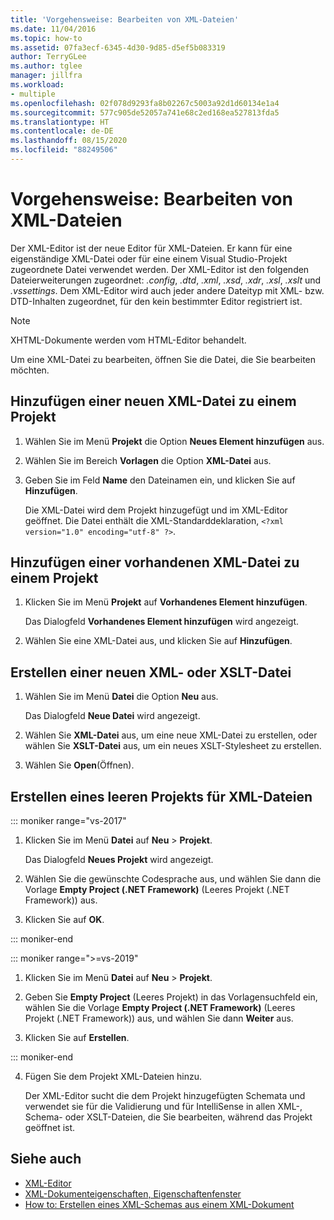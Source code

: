 ```yaml
---
title: 'Vorgehensweise: Bearbeiten von XML-Dateien'
ms.date: 11/04/2016
ms.topic: how-to
ms.assetid: 07fa3ecf-6345-4d30-9d85-d5ef5b083319
author: TerryGLee
ms.author: tglee
manager: jillfra
ms.workload:
- multiple
ms.openlocfilehash: 02f078d9293fa8b02267c5003a92d1d60134e1a4
ms.sourcegitcommit: 577c905de52057a741e68c2ed168ea527813fda5
ms.translationtype: HT
ms.contentlocale: de-DE
ms.lasthandoff: 08/15/2020
ms.locfileid: "88249506"
---
```

# <a name="how-to-edit-xml-files"></a>Vorgehensweise: Bearbeiten von XML-Dateien

Der XML-Editor ist der neue Editor für XML-Dateien. Er kann für eine eigenständige XML-Datei oder für eine einem Visual Studio-Projekt zugeordnete Datei verwendet werden. Der XML-Editor ist den folgenden Dateierweiterungen zugeordnet: *.config*, *.dtd*, *.xml*, *.xsd*, *.xdr*, *.xsl*, *.xslt* und *.vssettings*. Dem XML-Editor wird auch jeder andere Dateityp mit XML- bzw. DTD-Inhalten zugeordnet, für den kein bestimmter Editor registriert ist.

> [!NOTE]
> XHTML-Dokumente werden vom HTML-Editor behandelt.

Um eine XML-Datei zu bearbeiten, öffnen Sie die Datei, die Sie bearbeiten möchten.

## <a name="add-a-new-xml-file-to-a-project"></a>Hinzufügen einer neuen XML-Datei zu einem Projekt

1. Wählen Sie im Menü **Projekt** die Option **Neues Element hinzufügen** aus.

2. Wählen Sie im Bereich **Vorlagen** die Option **XML-Datei** aus.

3. Geben Sie im Feld **Name** den Dateinamen ein, und klicken Sie auf **Hinzufügen**.

   Die XML-Datei wird dem Projekt hinzugefügt und im XML-Editor geöffnet. Die Datei enthält die XML-Standarddeklaration, `<?xml version="1.0" encoding="utf-8" ?>`.

## <a name="add-an-existing-xml-file-to-a-project"></a>Hinzufügen einer vorhandenen XML-Datei zu einem Projekt

1. Klicken Sie im Menü **Projekt** auf **Vorhandenes Element hinzufügen**.

   Das Dialogfeld **Vorhandenes Element hinzufügen** wird angezeigt.

2. Wählen Sie eine XML-Datei aus, und klicken Sie auf **Hinzufügen**.

## <a name="create-a-new-xml-or-xslt-file"></a>Erstellen einer neuen XML- oder XSLT-Datei

1. Wählen Sie im Menü **Datei** die Option **Neu** aus.

   Das Dialogfeld **Neue Datei** wird angezeigt.

2. Wählen Sie **XML-Datei** aus, um eine neue XML-Datei zu erstellen, oder wählen Sie **XSLT-Datei** aus, um ein neues XSLT-Stylesheet zu erstellen.

3. Wählen Sie **Open**(Öffnen).

## <a name="create-an-empty-project-for-xml-files"></a>Erstellen eines leeren Projekts für XML-Dateien

::: moniker range="vs-2017"

1. Klicken Sie im Menü **Datei** auf **Neu** > **Projekt**.

   Das Dialogfeld **Neues Projekt** wird angezeigt.

2. Wählen Sie die gewünschte Codesprache aus, und wählen Sie dann die Vorlage **Empty Project (.NET Framework)** (Leeres Projekt (.NET Framework)) aus.

3. Klicken Sie auf **OK**.

::: moniker-end

::: moniker range=">=vs-2019"

1. Klicken Sie im Menü **Datei** auf **Neu** > **Projekt**.

2. Geben Sie **Empty Project** (Leeres Projekt) in das Vorlagensuchfeld ein, wählen Sie die Vorlage **Empty Project (.NET Framework)** (Leeres Projekt (.NET Framework)) aus, und wählen Sie dann **Weiter** aus.

3. Klicken Sie auf **Erstellen**.

::: moniker-end

4. Fügen Sie dem Projekt XML-Dateien hinzu.

   Der XML-Editor sucht die dem Projekt hinzugefügten Schemata und verwendet sie für die Validierung und für IntelliSense in allen XML-, Schema- oder XSLT-Dateien, die Sie bearbeiten, während das Projekt geöffnet ist.

## <a name="see-also"></a>Siehe auch

- [XML-Editor](../xml-tools/xml-editor.md)
- [XML-Dokumenteigenschaften, Eigenschaftenfenster](../xml-tools/xml-document-properties-properties-window.md)
- [How to: Erstellen eines XML-Schemas aus einem XML-Dokument](../xml-tools/how-to-create-an-xml-schema-from-an-xml-document.md)
